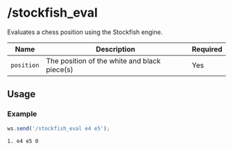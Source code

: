 # /stockfish_eval

Evaluates a chess position using the Stockfish engine.

| Name | Description | Required |
| ---- | ----------- | -------- |
| `position` | The position of the white and black piece(s) | Yes |

## Usage

### Example

```js
ws.send('/stockfish_eval e4 e5');
```

```text
1. e4 e5 0
```
